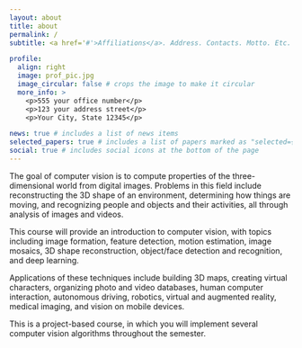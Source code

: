 ```yaml
---
layout: about
title: about
permalink: /
subtitle: <a href='#'>Affiliations</a>. Address. Contacts. Motto. Etc.

profile:
  align: right
  image: prof_pic.jpg
  image_circular: false # crops the image to make it circular
  more_info: >
    <p>555 your office number</p>
    <p>123 your address street</p>
    <p>Your City, State 12345</p>

news: true # includes a list of news items
selected_papers: true # includes a list of papers marked as "selected={true}"
social: true # includes social icons at the bottom of the page
---
```


The goal of computer vision is to compute properties of the three-dimensional world from digital images. Problems in this field include reconstructing the 3D shape of an environment, determining how things are moving, and recognizing people and objects and their activities, all through analysis of images and videos.

This course will provide an introduction to computer vision, with topics including image formation, feature detection, motion estimation, image mosaics, 3D shape reconstruction, object/face detection and recognition, and deep learning.

Applications of these techniques include building 3D maps, creating virtual characters, organizing photo and video databases, human computer interaction, autonomous driving, robotics, virtual and augmented reality, medical imaging, and vision on mobile devices.

This is a project-based course, in which you will implement several computer vision algorithms throughout the semester.
